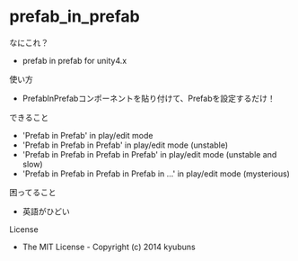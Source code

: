 prefab_in_prefab
================

なにこれ？
* prefab in prefab for unity4.x

使い方
* PrefabInPrefabコンポーネントを貼り付けて、Prefabを設定するだけ！

できること
* 'Prefab in Prefab' in play/edit mode
* 'Prefab in Prefab in Prefab' in play/edit mode (unstable)
* 'Prefab in Prefab in Prefab in Prefab' in play/edit mode (unstable and slow)
* 'Prefab in Prefab in Prefab in Prefab in ...' in play/edit mode (mysterious)

困ってること
* 英語がひどい

License
* The MIT License - Copyright (c) 2014 kyubuns
